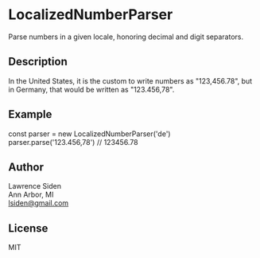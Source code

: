 # LocalizedNumberParser

Parse numbers in a given locale,
honoring decimal and digit separators.

## Description

In the United States, it is the custom to write numbers as "123,456.78",
but in Germany, that would be written as "123.456,78".

## Example

const parser = new LocalizedNumberParser('de')
parser.parse('123.456,78') // 123456.78

## Author

Lawrence Siden  
Ann Arbor, MI  
lsiden@gmail.com

## License

MIT
